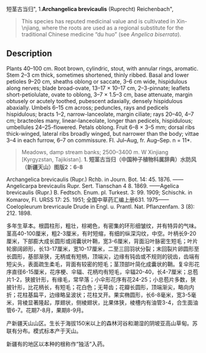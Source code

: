 短茎古当归",
1.**Archangelica brevicaulis** (Ruprecht) Reichenbach",

> This species has reputed medicinal value and is cultivated in Xin- &#x0D;\njiang, where the roots are used as a regional substitute for the traditional Chinese medicine “du huo” (see *Angelica* *biserrata*).

## Description
Plants 40–100 cm. Root brown, cylindric, stout, with annular rings, aromatic. Stem 2–3 cm thick, sometimes shortened, thinly ribbed. Basal and lower petioles 9–20 cm, sheaths oblong or saccate, 3–6 cm wide, hispidulous along nerves; blade broad-ovate, 13–17 × 10–17 cm, 2–3-pinnate; leaflets short-petiolulate, ovate to oblong, 3–7 × 1.5–3 cm, base attenuate, margin obtusely or acutely toothed, pubescent adaxially, densely hispidulous abaxially. Umbels 6–15 cm across; peduncles, rays and pedicels hispidulous; bracts 1–2, narrow-lanceolate, margin ciliate; rays 20–40, 4–7 cm; bracteoles many, linear-lanceolate, longer than pedicels, hispidulous; umbellules 24–25-flowered. Petals oblong. Fruit 6–8 × 3–5 mm; dorsal ribs thick-winged, lateral ribs broadly winged, but narrower than the body; vittae 3–4 in each furrow, 6–7 on commissure. Fl. Jul–Aug, fr. Aug–Sep. n = 11*.

> Meadows, damp stream banks; 2500–3400 m. W Xinjiang [Kyrgyzstan, Tajikistan].
**1. 短茎古当归（中国种子植物科属辞典）水防风（新疆天山）图版2：6-8**

Archangelica brevicaulis (Rupr.) Rchb. in Journ. Bot. 14: 45. 1876. ——Angelicarpa brevicaulis Rupr. Sert. Tianschan 4 8. 1869. ——Agelica brevicaulis (Rupr.) B. Fedtsch. Enum. pl. Turkest. 3: 99. 1909; Schischk. in Komarov, Fl. URSS 17: 25. 1951; 全国中草药汇编上册631. 1975——Coelopleurum brevricaule Drude in Engl. u. Prantl. Nat. Pflanzenfam. 3 (8): 212. 1898. 

多年生草本。根圆柱形，粗壮，棕褐色，有密集的环形细皱纹，并有特异的气味。茎高40-100厘米，粗2-3厘米，有时短缩，有细的纵深沟纹，中空。叶柄长9-20厘米，下部膨大成长圆形或阔囊状叶鞘，宽3-6厘米，背面沿叶脉密生短毛；叶片轮廓阔卵形，长13-17厘米，宽10-17厘米，二至三回羽状分裂；末回裂片卵圆形至长圆形，基部渐狭，无柄或有短柄，顶端尖，边缘有钝齿或不规则的锐齿，齿端有短尖头，表面疏生柔毛，背面有较密的短毛；茎顶部叶简化成囊状的鞘。复伞形花序直径6-15厘米，花序梗、伞辐、花柄均有短毛，伞辐20-40，长4-7厘米；总苞片1-2，狭披针形，有缘毛，常早落；小伞形花序有花24-25；小总苞片多数，狭披针形，比花柄长，有短毛；花白色；无萼齿；花瓣长圆形，顶端渐尖，略向内折；花柱基扁平，边缘略呈波状；花柱叉开。果实椭圆形，长6-8毫米，宽3-5毫米，背棱显著隆起，厚翅状，侧棱翅状，比果体狭，棱槽内有油管3-4，合生面油管6-7。花期7-8月，果期8-9月。 

产新疆天山山区。生长于海拔150米以上的森林河谷和潮湿的阴坡亚高山草甸。苏联有分布。模式标本产于天山。

新疆有的地区以本种的根称作“独活”入药。
